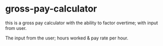 # gross-pay-calculator
this is a gross pay calculator with the ability to factor overtime; with input from user.


The input from the user; hours worked & pay rate per hour.
